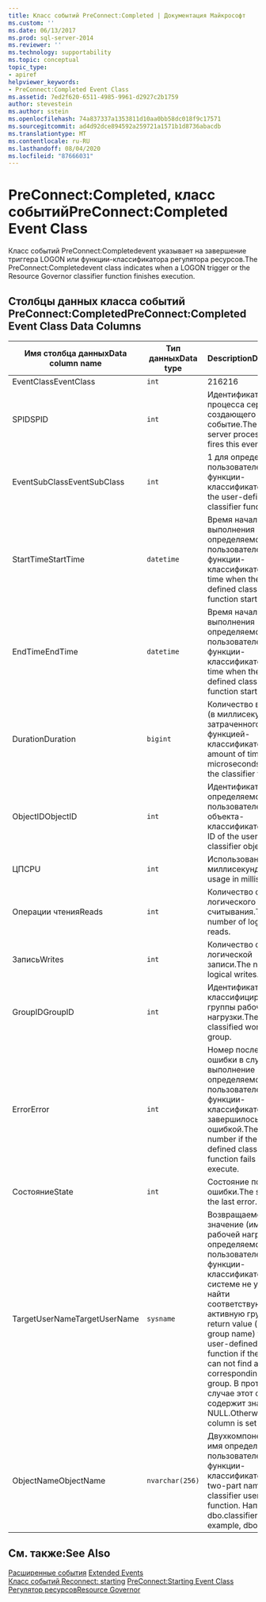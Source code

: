 ```yaml
---
title: Класс событий PreConnect:Completed | Документация Майкрософт
ms.custom: ''
ms.date: 06/13/2017
ms.prod: sql-server-2014
ms.reviewer: ''
ms.technology: supportability
ms.topic: conceptual
topic_type:
- apiref
helpviewer_keywords:
- PreConnect:Completed Event Class
ms.assetid: 7ed2f620-6511-4985-9961-d2927c2b1759
author: stevestein
ms.author: sstein
ms.openlocfilehash: 74a837337a1353811d10aa0bb58dc018f9c17571
ms.sourcegitcommit: ad4d92dce894592a259721a1571b1d8736abacdb
ms.translationtype: MT
ms.contentlocale: ru-RU
ms.lasthandoff: 08/04/2020
ms.locfileid: "87666031"
---
```

# <a name="preconnectcompleted-event-class"></a><span data-ttu-id="108d5-102">PreConnect:Completed, класс событий</span><span class="sxs-lookup"><span data-stu-id="108d5-102">PreConnect:Completed Event Class</span></span>
  <span data-ttu-id="108d5-103">Класс событий PreConnect:Completedevent указывает на завершение триггера LOGON или функции-классификатора регулятора ресурсов.</span><span class="sxs-lookup"><span data-stu-id="108d5-103">The PreConnect:Completedevent class indicates when a LOGON trigger or the Resource Governor classifier function finishes execution.</span></span>  
  
## <a name="preconnectcompleted-event-class-data-columns"></a><span data-ttu-id="108d5-104">Столбцы данных класса событий PreConnect:Completed</span><span class="sxs-lookup"><span data-stu-id="108d5-104">PreConnect:Completed Event Class Data Columns</span></span>  
  
|<span data-ttu-id="108d5-105">Имя столбца данных</span><span class="sxs-lookup"><span data-stu-id="108d5-105">Data column name</span></span>|<span data-ttu-id="108d5-106">Тип данных</span><span class="sxs-lookup"><span data-stu-id="108d5-106">Data type</span></span>|<span data-ttu-id="108d5-107">Description</span><span class="sxs-lookup"><span data-stu-id="108d5-107">Description</span></span>|<span data-ttu-id="108d5-108">Идентификатор столбца</span><span class="sxs-lookup"><span data-stu-id="108d5-108">Column ID</span></span>|<span data-ttu-id="108d5-109">Фильтруемый</span><span class="sxs-lookup"><span data-stu-id="108d5-109">Filterable</span></span>|  
|----------------------|---------------|-----------------|---------------|----------------|  
|<span data-ttu-id="108d5-110">EventClass</span><span class="sxs-lookup"><span data-stu-id="108d5-110">EventClass</span></span>|`int`|<span data-ttu-id="108d5-111">216</span><span class="sxs-lookup"><span data-stu-id="108d5-111">216</span></span>|<span data-ttu-id="108d5-112">27</span><span class="sxs-lookup"><span data-stu-id="108d5-112">27</span></span>|<span data-ttu-id="108d5-113">Нет</span><span class="sxs-lookup"><span data-stu-id="108d5-113">No</span></span>|  
|<span data-ttu-id="108d5-114">SPID</span><span class="sxs-lookup"><span data-stu-id="108d5-114">SPID</span></span>|`int`|<span data-ttu-id="108d5-115">Идентификатор процесса сервера, создающего это событие.</span><span class="sxs-lookup"><span data-stu-id="108d5-115">The ID of server process that fires this event.</span></span>|<span data-ttu-id="108d5-116">12</span><span class="sxs-lookup"><span data-stu-id="108d5-116">12</span></span>|<span data-ttu-id="108d5-117">Да</span><span class="sxs-lookup"><span data-stu-id="108d5-117">Yes</span></span>|  
|<span data-ttu-id="108d5-118">EventSubClass</span><span class="sxs-lookup"><span data-stu-id="108d5-118">EventSubClass</span></span>|`int`|<span data-ttu-id="108d5-119">1 для определяемой пользователем функции-классификатора.</span><span class="sxs-lookup"><span data-stu-id="108d5-119">1 for the user-defined classifier function.</span></span>|<span data-ttu-id="108d5-120">21</span><span class="sxs-lookup"><span data-stu-id="108d5-120">21</span></span>|<span data-ttu-id="108d5-121">Да</span><span class="sxs-lookup"><span data-stu-id="108d5-121">Yes</span></span>|  
|<span data-ttu-id="108d5-122">StartTime</span><span class="sxs-lookup"><span data-stu-id="108d5-122">StartTime</span></span>|`datetime`|<span data-ttu-id="108d5-123">Время начала выполнения определяемой пользователем функции-классификатора.</span><span class="sxs-lookup"><span data-stu-id="108d5-123">The time when the user-defined classifier function starts.</span></span>|<span data-ttu-id="108d5-124">14</span><span class="sxs-lookup"><span data-stu-id="108d5-124">14</span></span>|<span data-ttu-id="108d5-125">Да</span><span class="sxs-lookup"><span data-stu-id="108d5-125">Yes</span></span>|  
|<span data-ttu-id="108d5-126">EndTime</span><span class="sxs-lookup"><span data-stu-id="108d5-126">EndTime</span></span>|`datetime`|<span data-ttu-id="108d5-127">Время начала выполнения определяемой пользователем функции-классификатора.</span><span class="sxs-lookup"><span data-stu-id="108d5-127">The time when the user-defined classifier function starts.</span></span>|<span data-ttu-id="108d5-128">15</span><span class="sxs-lookup"><span data-stu-id="108d5-128">15</span></span>|<span data-ttu-id="108d5-129">Да</span><span class="sxs-lookup"><span data-stu-id="108d5-129">Yes</span></span>|  
|<span data-ttu-id="108d5-130">Duration</span><span class="sxs-lookup"><span data-stu-id="108d5-130">Duration</span></span>|`bigint`|<span data-ttu-id="108d5-131">Количество времени (в миллисекундах), затраченного функцией-классификатором.</span><span class="sxs-lookup"><span data-stu-id="108d5-131">The amount of time, in microseconds, used by the classifier function.</span></span>|<span data-ttu-id="108d5-132">13</span><span class="sxs-lookup"><span data-stu-id="108d5-132">13</span></span>|<span data-ttu-id="108d5-133">Да</span><span class="sxs-lookup"><span data-stu-id="108d5-133">Yes</span></span>|  
|<span data-ttu-id="108d5-134">ObjectID</span><span class="sxs-lookup"><span data-stu-id="108d5-134">ObjectID</span></span>|`int`|<span data-ttu-id="108d5-135">Идентификатор определяемого пользователем объекта-классификатора.</span><span class="sxs-lookup"><span data-stu-id="108d5-135">The ID of the user-defined classifier object.</span></span>|<span data-ttu-id="108d5-136">22</span><span class="sxs-lookup"><span data-stu-id="108d5-136">22</span></span>|<span data-ttu-id="108d5-137">Да</span><span class="sxs-lookup"><span data-stu-id="108d5-137">Yes</span></span>|  
|<span data-ttu-id="108d5-138">ЦП</span><span class="sxs-lookup"><span data-stu-id="108d5-138">CPU</span></span>|`int`|<span data-ttu-id="108d5-139">Использование ЦП в миллисекундах.</span><span class="sxs-lookup"><span data-stu-id="108d5-139">CPU usage in milliseconds.</span></span>|<span data-ttu-id="108d5-140">18</span><span class="sxs-lookup"><span data-stu-id="108d5-140">18</span></span>|<span data-ttu-id="108d5-141">Да</span><span class="sxs-lookup"><span data-stu-id="108d5-141">Yes</span></span>|  
|<span data-ttu-id="108d5-142">Операции чтения</span><span class="sxs-lookup"><span data-stu-id="108d5-142">Reads</span></span>|`int`|<span data-ttu-id="108d5-143">Количество операций логического считывания.</span><span class="sxs-lookup"><span data-stu-id="108d5-143">The number of logical reads.</span></span>|<span data-ttu-id="108d5-144">16</span><span class="sxs-lookup"><span data-stu-id="108d5-144">16</span></span>|<span data-ttu-id="108d5-145">Да</span><span class="sxs-lookup"><span data-stu-id="108d5-145">Yes</span></span>|  
|<span data-ttu-id="108d5-146">Запись</span><span class="sxs-lookup"><span data-stu-id="108d5-146">Writes</span></span>|`int`|<span data-ttu-id="108d5-147">Количество операций логической записи.</span><span class="sxs-lookup"><span data-stu-id="108d5-147">The number of logical writes.</span></span>|<span data-ttu-id="108d5-148">17</span><span class="sxs-lookup"><span data-stu-id="108d5-148">17</span></span>|<span data-ttu-id="108d5-149">Да</span><span class="sxs-lookup"><span data-stu-id="108d5-149">Yes</span></span>|  
|<span data-ttu-id="108d5-150">GroupID</span><span class="sxs-lookup"><span data-stu-id="108d5-150">GroupID</span></span>|`int`|<span data-ttu-id="108d5-151">Идентификатор классифицированной группы рабочей нагрузки.</span><span class="sxs-lookup"><span data-stu-id="108d5-151">The ID of the classified workload group.</span></span>|<span data-ttu-id="108d5-152">66</span><span class="sxs-lookup"><span data-stu-id="108d5-152">66</span></span>|<span data-ttu-id="108d5-153">Да</span><span class="sxs-lookup"><span data-stu-id="108d5-153">Yes</span></span>|  
|<span data-ttu-id="108d5-154">Error</span><span class="sxs-lookup"><span data-stu-id="108d5-154">Error</span></span>|`int`|<span data-ttu-id="108d5-155">Номер последней ошибки в случае, если выполнение определяемой пользователем функции-классификатора завершилось с ошибкой.</span><span class="sxs-lookup"><span data-stu-id="108d5-155">The last error number if the user-defined classifier function fails to execute.</span></span>|<span data-ttu-id="108d5-156">31</span><span class="sxs-lookup"><span data-stu-id="108d5-156">31</span></span>|<span data-ttu-id="108d5-157">Да</span><span class="sxs-lookup"><span data-stu-id="108d5-157">Yes</span></span>|  
|<span data-ttu-id="108d5-158">Состояние</span><span class="sxs-lookup"><span data-stu-id="108d5-158">State</span></span>|`int`|<span data-ttu-id="108d5-159">Состояние последней ошибки.</span><span class="sxs-lookup"><span data-stu-id="108d5-159">The state of the last error.</span></span>|<span data-ttu-id="108d5-160">30</span><span class="sxs-lookup"><span data-stu-id="108d5-160">30</span></span>|<span data-ttu-id="108d5-161">Да</span><span class="sxs-lookup"><span data-stu-id="108d5-161">Yes</span></span>|  
|<span data-ttu-id="108d5-162">TargetUserName</span><span class="sxs-lookup"><span data-stu-id="108d5-162">TargetUserName</span></span>|`sysname`|<span data-ttu-id="108d5-163">Возвращаемое значение (имя группы рабочей нагрузки) для определяемой пользователем функции-классификатора, если системе не удается найти соответствующую активную группу.</span><span class="sxs-lookup"><span data-stu-id="108d5-163">The return value (workload group name) for the user-defined classifier function if the system can not find a corresponding active group.</span></span> <span data-ttu-id="108d5-164">В противном случае этот столбец содержит значение NULL.</span><span class="sxs-lookup"><span data-stu-id="108d5-164">Otherwise, this column is set to NULL.</span></span>|<span data-ttu-id="108d5-165">39</span><span class="sxs-lookup"><span data-stu-id="108d5-165">39</span></span>|<span data-ttu-id="108d5-166">Да</span><span class="sxs-lookup"><span data-stu-id="108d5-166">Yes</span></span>|  
|<span data-ttu-id="108d5-167">ObjectName</span><span class="sxs-lookup"><span data-stu-id="108d5-167">ObjectName</span></span>|`nvarchar(256)`|<span data-ttu-id="108d5-168">Двухкомпонентное имя определяемой пользователем функции-классификатора.</span><span class="sxs-lookup"><span data-stu-id="108d5-168">The two-part name of the classifier user-defined function.</span></span> <span data-ttu-id="108d5-169">Например, dbo.classifier.</span><span class="sxs-lookup"><span data-stu-id="108d5-169">For example, dbo.classifier.</span></span>|<span data-ttu-id="108d5-170">34</span><span class="sxs-lookup"><span data-stu-id="108d5-170">34</span></span>|<span data-ttu-id="108d5-171">Да</span><span class="sxs-lookup"><span data-stu-id="108d5-171">Yes</span></span>|  
  
## <a name="see-also"></a><span data-ttu-id="108d5-172">См. также:</span><span class="sxs-lookup"><span data-stu-id="108d5-172">See Also</span></span>  
 <span data-ttu-id="108d5-173">[Расширенные события](../extended-events/extended-events.md) </span><span class="sxs-lookup"><span data-stu-id="108d5-173">[Extended Events](../extended-events/extended-events.md) </span></span>  
 <span data-ttu-id="108d5-174">[Класс событий Reconnect: starting](preconnect-starting-event-class.md) </span><span class="sxs-lookup"><span data-stu-id="108d5-174">[PreConnect:Starting Event Class](preconnect-starting-event-class.md) </span></span>  
 [<span data-ttu-id="108d5-175">Регулятор ресурсов</span><span class="sxs-lookup"><span data-stu-id="108d5-175">Resource Governor</span></span>](../resource-governor/resource-governor.md)  
  
  
